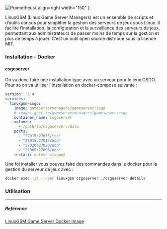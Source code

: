 ![Prometheus](https://marketplace-assets.digitalocean.com/logos/linuxgsm.png){ align=right width="150" }

LinuxGSM (Linux Game Server Managers) est un ensemble de scripts et d’outils conçus pour simplifier la gestion des serveurs de jeux sous Linux. Il facilite l’installation, la configuration et la surveillance des serveurs de jeux, permettant aux administrateurs de passer moins de temps sur la gestion et plus de temps à jouer. C’est un outil open source distribué sous la licence MIT.

### Installation - Docker

#### csgoserver
On va donc faire une installation type avec un serveur pour le jeux CSGO. Pour sa on va utiliser l'installation en docker-compose suivante : 
```yaml
version: '3.4'
services:
  linuxgsm-csgo:
    image: gameservermanagers/gameserver:csgo
    # image: ghcr.io/gameservermanagers/gameserver:csgo
    container_name: csgoserver
    volumes:
      - /path/to/csgoserver:/data
    ports:
      - "27015:27015/tcp"
      - "27015:27015/udp"
      - "27020:27020/udp"
      - "27005:27005/udp"
    restart: unless-stopped
```
Une foi installer vous pouvez faire des commandes dans le docker pour la gestion du serveur de jeux avec : 
```bash
docker exec -it --user linuxgsm csgoserver ./csgoserver details
```

### Utilisation

*** 
##### Reférence
[LinuxGSM Game Server Docker Image](https://hub.docker.com/r/gameservermanagers/gameserver)